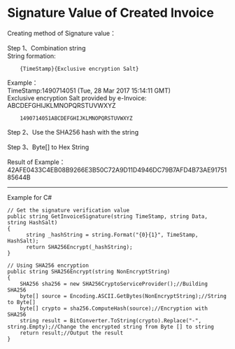 # Signature Value of Created Invoice

Creating method of Signature value：

Step 1、Combination string  
String formation:

```
    {TimeStamp}{Exclusive encryption Salt}
```

Example：  
TimeStamp:1490714051 \(Tue, 28 Mar 2017 15:14:11 GMT\)  
Exclusive encryption Salt provided by e-Invoice: ABCDEFGHIJKLMNOPQRSTUVWXYZ

```
    1490714051ABCDEFGHIJKLMNOPQRSTUVWXYZ
```

Step 2、Use the SHA256 hash with the string

Step 3、Byte\[\] to Hex String

Result of Example：  
    42AFE0433C4EB08B9266E3B50C72A9D11D4946DC79B7AFD4B73AE9175185644B

---

Example for C\#

```cshap
// Get the signature verification value
public string GetInvoiceSignature(string TimeStamp, string Data, string HashSalt)
{
      string _hashString = string.Format("{0}{1}", TimeStamp, HashSalt);
      return SHA256Encrypt(_hashString);
}

// Using SHA256 encryption
public string SHA256Encrypt(string NonEncryptString)
{
    SHA256 sha256 = new SHA256CryptoServiceProvider();//Building SHA256
    byte[] source = Encoding.ASCII.GetBytes(NonEncryptString);//String to Byte[]
    byte[] crypto = sha256.ComputeHash(source);//Encryption with SHA256
    string result = BitConverter.ToString(crypto).Replace("-", string.Empty);//Change the encrypted string from Byte [] to string
    return result;//Output the result
}
```
